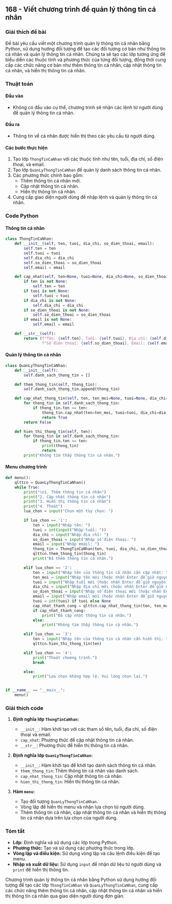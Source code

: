 ## 168 - Viết chương trình để quản lý thông tin cá nhân

### Giải thích đề bài

Đề bài yêu cầu viết một chương trình quản lý thông tin cá nhân bằng Python, sử dụng hướng đối tượng để tạo các đối tượng cơ bản như thông tin cá nhân và quản lý thông tin cá nhân. Chúng ta sẽ tạo các lớp tương ứng để biểu diễn các thuộc tính và phương thức của từng đối tượng, đồng thời cung cấp các chức năng cơ bản như thêm thông tin cá nhân, cập nhật thông tin cá nhân, và hiển thị thông tin cá nhân.

### Thuật toán

#### Đầu vào

- Không có đầu vào cụ thể, chương trình sẽ nhận các lệnh từ người dùng để quản lý thông tin cá nhân.

#### Đầu ra

- Thông tin về cá nhân được hiển thị theo các yêu cầu từ người dùng.

#### Các bước thực hiện

1. Tạo lớp `ThongTinCaNhan` với các thuộc tính như tên, tuổi, địa chỉ, số điện thoại, và email.
2. Tạo lớp `QuanLyThongTinCaNhan` để quản lý danh sách thông tin cá nhân.
3. Các phương thức chính bao gồm:
   - Thêm thông tin cá nhân mới.
   - Cập nhật thông tin cá nhân.
   - Hiển thị thông tin cá nhân.
4. Cung cấp giao diện người dùng để nhập lệnh và quản lý thông tin cá nhân.

### Code Python

#### Thông tin cá nhân

```python
class ThongTinCaNhan:
    def __init__(self, ten, tuoi, dia_chi, so_dien_thoai, email):
        self.ten = ten
        self.tuoi = tuoi
        self.dia_chi = dia_chi
        self.so_dien_thoai = so_dien_thoai
        self.email = email

    def cap_nhat(self, ten=None, tuoi=None, dia_chi=None, so_dien_thoai=None, email=None):
        if ten is not None:
            self.ten = ten
        if tuoi is not None:
            self.tuoi = tuoi
        if dia_chi is not None:
            self.dia_chi = dia_chi
        if so_dien_thoai is not None:
            self.so_dien_thoai = so_dien_thoai
        if email is not None:
            self.email = email

    def __str__(self):
        return (f"Tên: {self.ten}, Tuổi: {self.tuoi}, Địa chỉ: {self.dia_chi}, "
                f"Số điện thoại: {self.so_dien_thoai}, Email: {self.email}")
```

#### Quản lý thông tin cá nhân

```python
class QuanLyThongTinCaNhan:
    def __init__(self):
        self.danh_sach_thong_tin = []

    def them_thong_tin(self, thong_tin):
        self.danh_sach_thong_tin.append(thong_tin)

    def cap_nhat_thong_tin(self, ten, ten_moi=None, tuoi=None, dia_chi=None, so_dien_thoai=None, email=None):
        for thong_tin in self.danh_sach_thong_tin:
            if thong_tin.ten == ten:
                thong_tin.cap_nhat(ten=ten_moi, tuoi=tuoi, dia_chi=dia_chi, so_dien_thoai=so_dien_thoai, email=email)
                return True
        return False

    def hien_thi_thong_tin(self, ten):
        for thong_tin in self.danh_sach_thong_tin:
            if thong_tin.ten == ten:
                print(thong_tin)
                return
        print("Không tìm thấy thông tin cá nhân.")
```

#### Menu chương trình

```python
def menu():
    qlttcn = QuanLyThongTinCaNhan()
    while True:
        print("\n1. Thêm thông tin cá nhân")
        print("2. Cập nhật thông tin cá nhân")
        print("3. Hiển thị thông tin cá nhân")
        print("4. Thoát")
        lua_chon = input("Chọn một tùy chọn: ")

        if lua_chon == '1':
            ten = input("Nhập tên: ")
            tuoi = int(input("Nhập tuổi: "))
            dia_chi = input("Nhập địa chỉ: ")
            so_dien_thoai = input("Nhập số điện thoại: ")
            email = input("Nhập email: ")
            thong_tin = ThongTinCaNhan(ten, tuoi, dia_chi, so_dien_thoai, email)
            qlttcn.them_thong_tin(thong_tin)
            print("Đã thêm thông tin cá nhân.")

        elif lua_chon == '2':
            ten = input("Nhập tên của thông tin cá nhân cần cập nhật: ")
            ten_moi = input("Nhập tên mới (hoặc nhấn Enter để giữ nguyên): ")
            tuoi = input("Nhập tuổi mới (hoặc nhấn Enter để giữ nguyên): ")
            dia_chi = input("Nhập địa chỉ mới (hoặc nhấn Enter để giữ nguyên): ")
            so_dien_thoai = input("Nhập số điện thoại mới (hoặc nhấn Enter để giữ nguyên): ")
            email = input("Nhập email mới (hoặc nhấn Enter để giữ nguyên): ")
            tuoi = int(tuoi) if tuoi else None
            cap_nhat_thanh_cong = qlttcn.cap_nhat_thong_tin(ten, ten_moi=ten_moi, tuoi=tuoi, dia_chi=dia_chi, so_dien_thoai=so_dien_thoai, email=email)
            if cap_nhat_thanh_cong:
                print("Đã cập nhật thông tin cá nhân.")
            else:
                print("Không tìm thấy thông tin cá nhân.")

        elif lua_chon == '3':
            ten = input("Nhập tên của thông tin cá nhân cần hiển thị: ")
            qlttcn.hien_thi_thong_tin(ten)

        elif lua_chon == '4':
            print("Thoát chương trình.")
            break

        else:
            print("Lựa chọn không hợp lệ. Vui lòng chọn lại.")


if __name__ == "__main__":
    menu()
```

### Giải thích code

1. **Định nghĩa lớp `ThongTinCaNhan`:**

   - `__init__`: Hàm khởi tạo với các tham số tên, tuổi, địa chỉ, số điện thoại và email.
   - `cap_nhat`: Phương thức để cập nhật thông tin cá nhân.
   - `__str__`: Phương thức để hiển thị thông tin cá nhân.

2. **Định nghĩa lớp `QuanLyThongTinCaNhan`:**

   - `__init__`: Hàm khởi tạo để khởi tạo danh sách thông tin cá nhân.
   - `them_thong_tin`: Thêm thông tin cá nhân vào danh sách.
   - `cap_nhat_thong_tin`: Cập nhật thông tin cá nhân.
   - `hien_thi_thong_tin`: Hiển thị thông tin cá nhân.

3. **Hàm `menu`:**
   - Tạo đối tượng `QuanLyThongTinCaNhan`.
   - Vòng lặp để hiển thị menu và nhận lựa chọn từ người dùng.
   - Thêm thông tin cá nhân, cập nhật thông tin cá nhân và hiển thị thông tin cá nhân dựa trên lựa chọn của người dùng.

### Tóm tắt

- **Lớp:** Định nghĩa và sử dụng các lớp trong Python.
- **Phương thức:** Tạo và sử dụng các phương thức trong lớp.
- **Vòng lặp và điều kiện:** Sử dụng vòng lặp và câu lệnh điều kiện để tạo menu.
- **Nhập và xuất dữ liệu:** Sử dụng `input` để nhận dữ liệu từ người dùng và `print` để hiển thị thông tin.

Chương trình quản lý thông tin cá nhân bằng Python sử dụng hướng đối tượng để tạo các lớp `ThongTinCaNhan` và `QuanLyThongTinCaNhan`, cung cấp các chức năng thêm thông tin cá nhân, cập nhật thông tin cá nhân và hiển thị thông tin cá nhân qua giao diện người dùng đơn giản.
